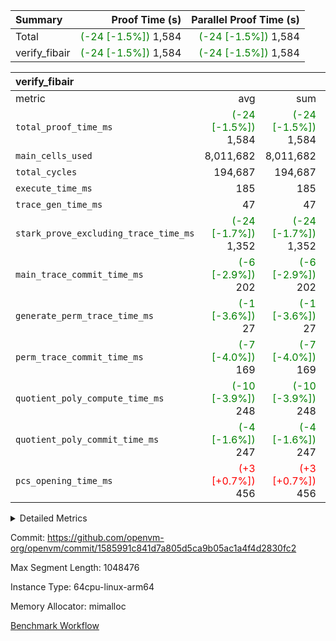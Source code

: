 | Summary | Proof Time (s) | Parallel Proof Time (s) |
|:---|---:|---:|
| Total | <span style='color: green'>(-24 [-1.5%])</span> 1,584 | <span style='color: green'>(-24 [-1.5%])</span> 1,584 |
| verify_fibair | <span style='color: green'>(-24 [-1.5%])</span> 1,584 | <span style='color: green'>(-24 [-1.5%])</span> 1,584 |


| verify_fibair |||||
|:---|---:|---:|---:|---:|
|metric|avg|sum|max|min|
| `total_proof_time_ms ` | <span style='color: green'>(-24 [-1.5%])</span> 1,584 | <span style='color: green'>(-24 [-1.5%])</span> 1,584 | <span style='color: green'>(-24 [-1.5%])</span> 1,584 | <span style='color: green'>(-24 [-1.5%])</span> 1,584 |
| `main_cells_used     ` |  8,011,682 |  8,011,682 |  8,011,682 |  8,011,682 |
| `total_cycles        ` |  194,687 |  194,687 |  194,687 |  194,687 |
| `execute_time_ms     ` |  185 |  185 |  185 |  185 |
| `trace_gen_time_ms   ` |  47 |  47 |  47 |  47 |
| `stark_prove_excluding_trace_time_ms` | <span style='color: green'>(-24 [-1.7%])</span> 1,352 | <span style='color: green'>(-24 [-1.7%])</span> 1,352 | <span style='color: green'>(-24 [-1.7%])</span> 1,352 | <span style='color: green'>(-24 [-1.7%])</span> 1,352 |
| `main_trace_commit_time_ms` | <span style='color: green'>(-6 [-2.9%])</span> 202 | <span style='color: green'>(-6 [-2.9%])</span> 202 | <span style='color: green'>(-6 [-2.9%])</span> 202 | <span style='color: green'>(-6 [-2.9%])</span> 202 |
| `generate_perm_trace_time_ms` | <span style='color: green'>(-1 [-3.6%])</span> 27 | <span style='color: green'>(-1 [-3.6%])</span> 27 | <span style='color: green'>(-1 [-3.6%])</span> 27 | <span style='color: green'>(-1 [-3.6%])</span> 27 |
| `perm_trace_commit_time_ms` | <span style='color: green'>(-7 [-4.0%])</span> 169 | <span style='color: green'>(-7 [-4.0%])</span> 169 | <span style='color: green'>(-7 [-4.0%])</span> 169 | <span style='color: green'>(-7 [-4.0%])</span> 169 |
| `quotient_poly_compute_time_ms` | <span style='color: green'>(-10 [-3.9%])</span> 248 | <span style='color: green'>(-10 [-3.9%])</span> 248 | <span style='color: green'>(-10 [-3.9%])</span> 248 | <span style='color: green'>(-10 [-3.9%])</span> 248 |
| `quotient_poly_commit_time_ms` | <span style='color: green'>(-4 [-1.6%])</span> 247 | <span style='color: green'>(-4 [-1.6%])</span> 247 | <span style='color: green'>(-4 [-1.6%])</span> 247 | <span style='color: green'>(-4 [-1.6%])</span> 247 |
| `pcs_opening_time_ms ` | <span style='color: red'>(+3 [+0.7%])</span> 456 | <span style='color: red'>(+3 [+0.7%])</span> 456 | <span style='color: red'>(+3 [+0.7%])</span> 456 | <span style='color: red'>(+3 [+0.7%])</span> 456 |



<details>
<summary>Detailed Metrics</summary>

|  | verify_program_compile_ms | total_cells | stark_prove_excluding_trace_time_ms | quotient_poly_compute_time_ms | quotient_poly_commit_time_ms | perm_trace_commit_time_ms | pcs_opening_time_ms | main_trace_commit_time_ms |
| --- | --- | --- | --- | --- | --- | --- | --- |
|  | 4 | 32 | 11 | 0 | 1 | 0 | 3 | 5 | 

| air_name | rows | quotient_deg | main_cols | interactions | constraints | cells |
| --- | --- | --- | --- | --- | --- | --- |
| AccessAdapterAir<2> |  | 4 |  | 5 | 12 |  | 
| AccessAdapterAir<4> |  | 4 |  | 5 | 12 |  | 
| AccessAdapterAir<8> |  | 4 |  | 5 | 12 |  | 
| FibonacciAir | 16 | 1 | 2 |  | 5 | 32 | 
| FriReducedOpeningAir |  | 4 |  | 35 | 59 |  | 
| NativePoseidon2Air<BabyBearParameters>, 1> |  | 4 |  | 31 | 302 |  | 
| PhantomAir |  | 4 |  | 3 | 4 |  | 
| ProgramAir |  | 1 |  | 1 | 4 |  | 
| VariableRangeCheckerAir |  | 1 |  | 1 | 4 |  | 
| VmAirWrapper<BranchNativeAdapterAir, BranchEqualCoreAir<1> |  | 2 |  | 11 | 23 |  | 
| VmAirWrapper<JalNativeAdapterAir, JalCoreAir> |  | 4 |  | 7 | 6 |  | 
| VmAirWrapper<NativeAdapterAir<2, 0>, PublicValuesCoreAir> |  | 4 |  | 11 | 22 |  | 
| VmAirWrapper<NativeAdapterAir<2, 1>, FieldArithmeticCoreAir> |  | 4 |  | 15 | 23 |  | 
| VmAirWrapper<NativeLoadStoreAdapterAir<1>, NativeLoadStoreCoreAir<1> |  | 4 |  | 19 | 31 |  | 
| VmAirWrapper<NativeVectorizedAdapterAir<4>, FieldExtensionCoreAir> |  | 4 |  | 15 | 23 |  | 
| VmConnectorAir |  | 4 |  | 3 | 8 |  | 
| VolatileBoundaryAir |  | 4 |  | 4 | 16 |  | 

| group | trace_gen_time_ms | total_proof_time_ms | total_cycles | total_cells | stark_prove_excluding_trace_time_ms | quotient_poly_compute_time_ms | quotient_poly_commit_time_ms | perm_trace_commit_time_ms | pcs_opening_time_ms | main_trace_commit_time_ms | main_cells_used | generate_perm_trace_time_ms | fri.log_blowup | execute_time_ms |
| --- | --- | --- | --- | --- | --- | --- | --- | --- | --- | --- | --- | --- | --- | --- |
| verify_fibair | 47 | 1,584 | 194,687 | 23,304,216 | 1,352 | 248 | 247 | 169 | 456 | 202 | 8,011,682 | 27 | 2 | 185 | 

| group | air_name | rows | prep_cols | perm_cols | main_cols | cells |
| --- | --- | --- | --- | --- | --- | --- |
| verify_fibair | AccessAdapterAir<2> | 32,768 |  | 16 | 11 | 884,736 | 
| verify_fibair | AccessAdapterAir<4> | 16,384 |  | 16 | 13 | 475,136 | 
| verify_fibair | AccessAdapterAir<8> | 4,096 |  | 16 | 17 | 135,168 | 
| verify_fibair | FriReducedOpeningAir | 512 |  | 76 | 64 | 71,680 | 
| verify_fibair | NativePoseidon2Air<BabyBearParameters>, 1> | 2,048 |  | 36 | 348 | 786,432 | 
| verify_fibair | PhantomAir | 2,048 |  | 8 | 6 | 28,672 | 
| verify_fibair | ProgramAir | 8,192 |  | 8 | 10 | 147,456 | 
| verify_fibair | VariableRangeCheckerAir | 262,144 | 2 | 8 | 1 | 2,359,296 | 
| verify_fibair | VmAirWrapper<BranchNativeAdapterAir, BranchEqualCoreAir<1> | 32,768 |  | 28 | 23 | 1,671,168 | 
| verify_fibair | VmAirWrapper<JalNativeAdapterAir, JalCoreAir> | 8,192 |  | 12 | 10 | 180,224 | 
| verify_fibair | VmAirWrapper<NativeAdapterAir<2, 1>, FieldArithmeticCoreAir> | 131,072 |  | 20 | 30 | 6,553,600 | 
| verify_fibair | VmAirWrapper<NativeLoadStoreAdapterAir<1>, NativeLoadStoreCoreAir<1> | 131,072 |  | 24 | 41 | 8,519,680 | 
| verify_fibair | VmAirWrapper<NativeVectorizedAdapterAir<4>, FieldExtensionCoreAir> | 4,096 |  | 20 | 40 | 245,760 | 
| verify_fibair | VmConnectorAir | 2 | 1 | 8 | 4 | 24 | 
| verify_fibair | VolatileBoundaryAir | 65,536 |  | 8 | 11 | 1,245,184 | 

</details>


Commit: https://github.com/openvm-org/openvm/commit/1585991c841d7a805d5ca9b05ac1a4f4d2830fc2

Max Segment Length: 1048476

Instance Type: 64cpu-linux-arm64

Memory Allocator: mimalloc

[Benchmark Workflow](https://github.com/openvm-org/openvm/actions/runs/12604895838)
